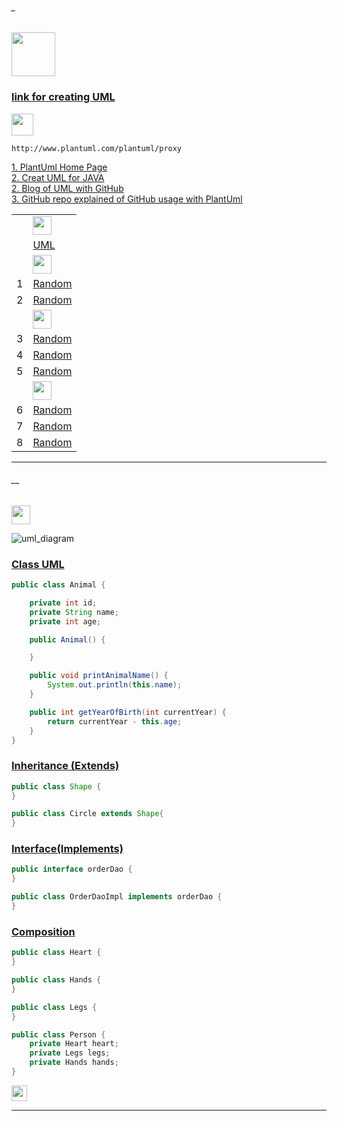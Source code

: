 ###### _

<img src="https://img.shields.io/badge/-JAVA Design Patterns%20-blue" height=70px>

### [link for creating UML</br>](#_)

<img src="https://img.shields.io/badge/Note-Repository%20must%20be%20PUBLIC%20in%20order%20to%20be%20able%20to%20use%20plantuml%20Proxy-red" height=35px>

```
http://www.plantuml.com/plantuml/proxy
```



[1. PlantUml Home Page](https://plantuml.com/) </br>
[2. Creat UML for JAVA](https://plantuml.com/class-diagram) </br>
[2. Blog of UML with GitHub](https://blog.anoff.io/2018-07-31-diagrams-with-plantuml/) </br>
[3. GitHub repo explained of GitHub usage with PlantUml](https://github.com/jonashackt/plantuml-markdown) </br>


|     |             |
|:---:|:------------------------------| 
|     |<img src="https://img.shields.io/badge/-UML fondamentals%20-blue" height=30px>  | 
|     |[UML](https://github.com/sshalem/JAVA/blob/master/_8_Design_Patterns/UML/README.md)|
|     |<img src="https://img.shields.io/badge/-Creational%20-blue" height=30px>  | 
|  1  |[Random](#)   | 
|  2  |[Random](#)   | 
|     |<img src="https://img.shields.io/badge/-Structural%20-blue" height=30px>  | 
|  3  |[Random](#)   | 
|  4  |[Random](#)   |  
|  5  |[Random](#)   | 
|     |<img src="https://img.shields.io/badge/-Behavioural%20-blue" height=30px>  | 
|  6  |[Random](#)   | 
|  7  |[Random](#)   | 
|  8  |[Random](#)   | 


------------------------------------------------------------------------------------------------------------------------------------
###### __

<img src="https://img.shields.io/badge/-UML Class, Inheritance, Interface , Composed , Dependency%20-blue" height=30px> 

![uml_diagram](https://user-images.githubusercontent.com/36256986/152957624-51e4aa04-892c-4a98-a0cc-d1eebc762693.jpg)


### [Class UML](#__) 
```java
public class Animal {

	private int id;
	private String name;
	private int age;

	public Animal() {

	}

	public void printAnimalName() {
		System.out.println(this.name);
	}

	public int getYearOfBirth(int currentYear) {
		return currentYear - this.age;
	}
}
```

### [Inheritance (Extends)](#__)
```java
public class Shape {
}

public class Circle extends Shape{	
}
```

### [Interface(Implements)](#__)

```java
public interface orderDao {
}

public class OrderDaoImpl implements orderDao {
}
```

### [Composition](#__)

```java
public class Heart {
}

public class Hands {
}

public class Legs {
}

public class Person {
	private Heart heart;
	private Legs legs;
	private Hands hands;
}
```



[<img src="https://img.shields.io/badge/-Back to top%20-brown" height=25px>](#_)



------------------------------------------------------------------------------------------------------------------------------------
